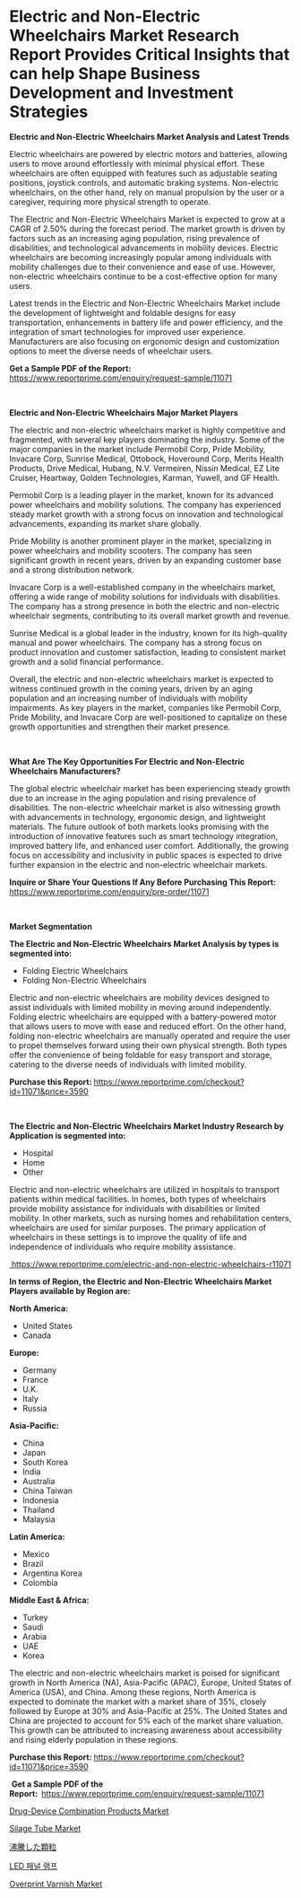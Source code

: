 <p><h1>Electric and Non-Electric Wheelchairs Market Research Report Provides Critical Insights that can help Shape Business Development and Investment Strategies</h1></p><p><strong>Electric and Non-Electric Wheelchairs Market Analysis and Latest Trends</strong></p>
<p><p>Electric wheelchairs are powered by electric motors and batteries, allowing users to move around effortlessly with minimal physical effort. These wheelchairs are often equipped with features such as adjustable seating positions, joystick controls, and automatic braking systems. Non-electric wheelchairs, on the other hand, rely on manual propulsion by the user or a caregiver, requiring more physical strength to operate.</p><p>The Electric and Non-Electric Wheelchairs Market is expected to grow at a CAGR of 2.50% during the forecast period. The market growth is driven by factors such as an increasing aging population, rising prevalence of disabilities, and technological advancements in mobility devices. Electric wheelchairs are becoming increasingly popular among individuals with mobility challenges due to their convenience and ease of use. However, non-electric wheelchairs continue to be a cost-effective option for many users.</p><p>Latest trends in the Electric and Non-Electric Wheelchairs Market include the development of lightweight and foldable designs for easy transportation, enhancements in battery life and power efficiency, and the integration of smart technologies for improved user experience. Manufacturers are also focusing on ergonomic design and customization options to meet the diverse needs of wheelchair users.</p></p>
<p><strong>Get a Sample PDF of the Report:&nbsp;</strong> <a href="https://www.reportprime.com/enquiry/request-sample/11071">https://www.reportprime.com/enquiry/request-sample/11071</a></p>
<p>&nbsp;</p>
<p><strong>Electric and Non-Electric Wheelchairs Major Market Players</strong></p>
<p><p>The electric and non-electric wheelchairs market is highly competitive and fragmented, with several key players dominating the industry. Some of the major companies in the market include Permobil Corp, Pride Mobility, Invacare Corp, Sunrise Medical, Ottobock, Hoveround Corp, Merits Health Products, Drive Medical, Hubang, N.V. Vermeiren, Nissin Medical, EZ Lite Cruiser, Heartway, Golden Technologies, Karman, Yuwell, and GF Health.</p><p>Permobil Corp is a leading player in the market, known for its advanced power wheelchairs and mobility solutions. The company has experienced steady market growth with a strong focus on innovation and technological advancements, expanding its market share globally.</p><p>Pride Mobility is another prominent player in the market, specializing in power wheelchairs and mobility scooters. The company has seen significant growth in recent years, driven by an expanding customer base and a strong distribution network.</p><p>Invacare Corp is a well-established company in the wheelchairs market, offering a wide range of mobility solutions for individuals with disabilities. The company has a strong presence in both the electric and non-electric wheelchair segments, contributing to its overall market growth and revenue.</p><p>Sunrise Medical is a global leader in the industry, known for its high-quality manual and power wheelchairs. The company has a strong focus on product innovation and customer satisfaction, leading to consistent market growth and a solid financial performance.</p><p>Overall, the electric and non-electric wheelchairs market is expected to witness continued growth in the coming years, driven by an aging population and an increasing number of individuals with mobility impairments. As key players in the market, companies like Permobil Corp, Pride Mobility, and Invacare Corp are well-positioned to capitalize on these growth opportunities and strengthen their market presence.</p></p>
<p>&nbsp;</p>
<p><strong>What Are The Key Opportunities For Electric and Non-Electric Wheelchairs Manufacturers?</strong></p>
<p><p>The global electric wheelchair market has been experiencing steady growth due to an increase in the aging population and rising prevalence of disabilities. The non-electric wheelchair market is also witnessing growth with advancements in technology, ergonomic design, and lightweight materials. The future outlook of both markets looks promising with the introduction of innovative features such as smart technology integration, improved battery life, and enhanced user comfort. Additionally, the growing focus on accessibility and inclusivity in public spaces is expected to drive further expansion in the electric and non-electric wheelchair markets.</p></p>
<p><strong>Inquire or Share Your Questions If Any Before Purchasing This Report:</strong> <a href="https://www.reportprime.com/enquiry/pre-order/11071">https://www.reportprime.com/enquiry/pre-order/11071</a></p>
<p>&nbsp;</p>
<p><strong>Market Segmentation</strong></p>
<p><strong>The Electric and Non-Electric Wheelchairs Market Analysis by types is segmented into:</strong></p>
<p><ul><li>Folding Electric Wheelchairs</li><li>Folding Non-Electric Wheelchairs</li></ul></p>
<p><p>Electric and non-electric wheelchairs are mobility devices designed to assist individuals with limited mobility in moving around independently. Folding electric wheelchairs are equipped with a battery-powered motor that allows users to move with ease and reduced effort. On the other hand, folding non-electric wheelchairs are manually operated and require the user to propel themselves forward using their own physical strength. Both types offer the convenience of being foldable for easy transport and storage, catering to the diverse needs of individuals with limited mobility.</p></p>
<p><strong>Purchase this Report:&nbsp;</strong><a href="https://www.reportprime.com/checkout?id=11071&price=3590">https://www.reportprime.com/checkout?id=11071&price=3590</a></p>
<p>&nbsp;</p>
<p><strong>The Electric and Non-Electric Wheelchairs Market Industry Research by Application is segmented into:</strong></p>
<p><ul><li>Hospital</li><li>Home</li><li>Other</li></ul></p>
<p><p>Electric and non-electric wheelchairs are utilized in hospitals to transport patients within medical facilities. In homes, both types of wheelchairs provide mobility assistance for individuals with disabilities or limited mobility. In other markets, such as nursing homes and rehabilitation centers, wheelchairs are used for similar purposes. The primary application of wheelchairs in these settings is to improve the quality of life and independence of individuals who require mobility assistance.</p></p>
<p><a href="https://www.reportprime.com/electric-and-non-electric-wheelchairs-r11071">&nbsp;https://www.reportprime.com/electric-and-non-electric-wheelchairs-r11071</a></p>
<p><strong>In terms of Region, the Electric and Non-Electric Wheelchairs Market Players available by Region are:</strong></p>
<p>
    <p> <strong> North America: </strong>
        <ul>
            <li>United States</li>
            <li>Canada</li>
        </ul>
        </p> 
    <p> <strong> Europe: </strong>
        <ul>
            <li>Germany</li>
            <li>France</li>
            <li>U.K.</li>
            <li>Italy</li>
            <li>Russia</li>
        </ul>
        </p> 
    <p> <strong> Asia-Pacific: </strong>
        <ul>
            <li>China</li>
            <li>Japan</li>
            <li>South Korea</li>
            <li>India</li>
            <li>Australia</li>
            <li>China Taiwan</li>
            <li>Indonesia</li>
            <li>Thailand</li>
            <li>Malaysia</li>
        </ul>
        </p> 
    <p> <strong> Latin America: </strong>
        <ul>
            <li>Mexico</li>
            <li>Brazil</li>
            <li>Argentina Korea</li>
            <li>Colombia</li>
        </ul>
        </p> 
    <p> <strong> Middle East & Africa: </strong>
        <ul>
            <li>Turkey</li>
            <li>Saudi</li>
            <li>Arabia</li>
            <li>UAE</li>
            <li>Korea</li>
        </ul>
    </p>
    </p>
<p><p>The electric and non-electric wheelchairs market is poised for significant growth in North America (NA), Asia-Pacific (APAC), Europe, United States of America (USA), and China. Among these regions, North America is expected to dominate the market with a market share of 35%, closely followed by Europe at 30% and Asia-Pacific at 25%. The United States and China are projected to account for 5% each of the market share valuation. This growth can be attributed to increasing awareness about accessibility and rising elderly population in these regions.</p></p>
<p><strong>Purchase this Report: </strong><a href="https://www.reportprime.com/checkout?id=11071&price=3590">https://www.reportprime.com/checkout?id=11071&price=3590</a></p>
<p>&nbsp;<strong>Get a Sample PDF of the Report:&nbsp;&nbsp;</strong><a href="https://www.reportprime.com/enquiry/request-sample/11071">https://www.reportprime.com/enquiry/request-sample/11071</a></p>
<p><strong></strong></p>
<p><p><a href="https://github.com/jhcraigie/Market-Research-Report-List-2/blob/main/drug-device-combination-products-market.md">Drug-Device Combination Products Market</a></p><p><a href="https://issuu.com/reportprime-2/docs/silage-tube-market-size-2030.pptx">Silage Tube Market</a></p><p><a href="https://github.com/adcxff01450218/Market-Research-Report-List-1/blob/main/182616024363.md">沸騰した顆粒</a></p><p><a href="https://github.com/Elenrrera7685/Market-Research-Report-List-1/blob/main/736149922339.md">LED 패널 램프</a></p><p><a href="https://issuu.com/reportprime-2/docs/overprint-varnish-market-size-2030.pptx">Overprint Varnish Market</a></p></p>